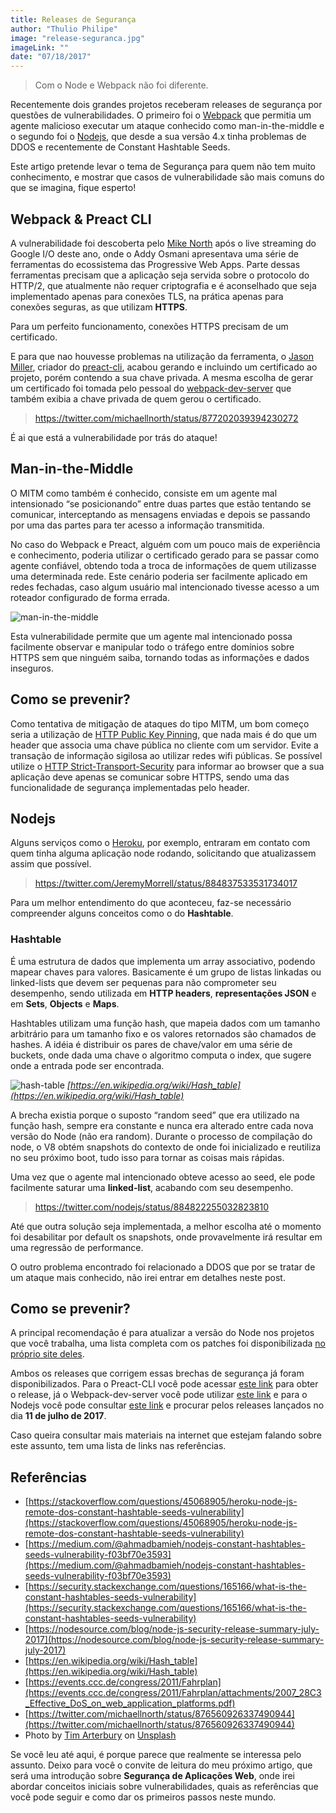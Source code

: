```yaml
---
title: Releases de Segurança
author: "Thulio Philipe"
image: "release-seguranca.jpg"
imageLink: ""
date: "07/18/2017"
---
```


> Com o Node e Webpack não foi diferente.

Recentemente dois grandes projetos receberam releases de segurança por questões de vulnerabilidades.
O primeiro foi o [Webpack](https://webpack.js.org/) que permitia um agente malicioso executar um ataque conhecido como man-in-the-middle e o segundo foi o [Nodejs](https://nodejs.org/en/), que desde a sua versão 4.x tinha problemas de DDOS e recentemente de Constant Hashtable Seeds.

Este artigo pretende levar o tema de Segurança para quem não tem muito conhecimento, e mostrar que casos de vulnerabilidade são mais comuns do que se imagina, fique esperto!

## Webpack & Preact CLI

A vulnerabilidade foi descoberta pelo [Mike North](https://twitter.com/michaellnorth) após o live streaming do Google I/O deste ano, onde o Addy Osmani apresentava uma série de ferramentas do ecossistema das Progressive Web Apps. Parte dessas ferramentas precisam que a aplicação seja servida sobre o protocolo do HTTP/2, que atualmente não requer criptografia e é aconselhado que seja implementado apenas para conexões TLS, na prática apenas para conexões seguras, as que utilizam **HTTPS**.

Para um perfeito funcionamento, conexões HTTPS precisam de um certificado.

E para que nao houvesse problemas na utilização da ferramenta, o [Jason Miller](https://twitter.com/_developit), criador do [preact-cli](https://github.com/developit/preact-cli), acabou gerando e incluindo um certificado ao projeto, porém contendo a sua chave privada. A mesma escolha de gerar um certificado foi tomada pelo pessoal do [webpack-dev-server](https://github.com/webpack/webpack-dev-server/) que também exibia a chave privada de quem gerou o certificado.

> https://twitter.com/michaellnorth/status/877202039394230272

É ai que está a vulnerabilidade por trás do ataque!

## Man-in-the-Middle

O MITM como também é conhecido, consiste em um agente mal intensionado “se posicionando” entre duas partes que estão tentando se comunicar, interceptando as mensagens enviadas e depois se passando por uma das partes para ter acesso a informação transmitida.

No caso do Webpack e Preact, alguém com um pouco mais de experiência e conhecimento, poderia utilizar o certificado gerado para se passar como agente confiável, obtendo toda a troca de informações de quem utilizasse uma determinada rede. Este cenário poderia ser facilmente aplicado em redes fechadas, caso algum usuário mal intencionado tivesse acesso a um roteador configurado de forma errada.

![man-in-the-middle](https://miro.medium.com/max/2400/1*hbtxCC3O0nt7wL6T-t4q0Q.png)

Esta vulnerabilidade permite que um agente mal intencionado possa facilmente observar e manipular todo o tráfego entre domínios sobre HTTPS sem que ninguém saiba, tornando todas as informações e dados inseguros.

## Como se prevenir?

Como tentativa de mitigação de ataques do tipo MITM, um bom começo seria a utilização de [HTTP Public Key Pinning](https://developer.mozilla.org/en-US/docs/Web/HTTP/Public_Key_Pinning), que nada mais é do que um header que associa uma chave pública no cliente com um servidor. Evite a transação de informação sigilosa ao utilizar redes wifi públicas.
Se possível utilize o [HTTP Strict-Transport-Security](https://developer.mozilla.org/en-US/docs/Web/HTTP/Headers/Strict-Transport-Security) para informar ao browser que a sua aplicação deve apenas se comunicar sobre HTTPS, sendo uma das funcionalidade de segurança implementadas pelo header.

## Nodejs

Alguns serviços como o [Heroku](https://heroku.com/), por exemplo, entraram em contato com quem tinha alguma aplicação node rodando, solicitando que atualizassem assim que possível.

> https://twitter.com/JeremyMorrell/status/884837533531734017

Para um melhor entendimento do que aconteceu, faz-se necessário compreender alguns conceitos como o do **Hashtable**.

### Hashtable

É uma estrutura de dados que implementa um array associativo, podendo mapear chaves para valores. Basicamente é um grupo de listas linkadas ou linked-lists que devem ser pequenas para não comprometer seu desempenho, sendo utilizada em **HTTP headers**, **representações JSON** e em **Sets**, **Objects** e **Maps**.

Hashtables utilizam uma função hash, que mapeia dados com um tamanho arbitrário para um tamanho fixo e os valores retornados são chamados de hashes. A idéia é distribuir os pares de chave/valor em uma série de buckets, onde dada uma chave o algoritmo computa o index, que sugere onde a entrada pode ser encontrada.

![hash-table](https://miro.medium.com/max/600/1*9a2pG0qaw16OvQnPGLPq5w.png)
_[https://en.wikipedia.org/wiki/Hash_table](https://en.wikipedia.org/wiki/Hash_table)_

A brecha existia porque o suposto “random seed” que era utilizado na função hash, sempre era constante e nunca era alterado entre cada nova versão do Node (não era random).
Durante o processo de compilação do node, o V8 obtém snapshots do contexto de onde foi inicializado e reutiliza no seu próximo boot, tudo isso para tornar as coisas mais rápidas.

Uma vez que o agente mal intencionado obteve acesso ao seed, ele pode facilmente saturar uma **linked-list**, acabando com seu desempenho.

> https://twitter.com/nodejs/status/884822255032823810

Até que outra solução seja implementada, a melhor escolha até o momento foi desabilitar por default os snapshots, onde provavelmente irá resultar em uma regressão de performance.

O outro problema encontrado foi relacionado a DDOS que por se tratar de um ataque mais conhecido, não irei entrar em detalhes neste post.

## Como se prevenir?

A principal recomendação é para atualizar a versão do Node nos projetos que você trabalha, uma lista completa com os patches foi disponibilizada [no próprio site deles](https://nodejs.org/en/blog/vulnerability/july-2017-security-releases/).

Ambos os releases que corrigem essas brechas de segurança já foram disponibilizados.
Para o Preact-CLI você pode acessar [este link](https://github.com/developit/preact-cli/releases/tag/1.1.2) para obter o release, já o Webpack-dev-server você pode utilizar [este link](https://github.com/webpack/webpack-dev-server/releases/tag/v2.5.0) e para o Nodejs você pode consultar [este link](https://nodejs.org/en/blog/release/) e procurar pelos releases lançados no dia **11 de julho de 2017**.

Caso queira consultar mais materiais na internet que estejam falando sobre este assunto, tem uma lista de links nas referências.

## Referências

- [https://stackoverflow.com/questions/45068905/heroku-node-js-remote-dos-constant-hashtable-seeds-vulnerability](https://stackoverflow.com/questions/45068905/heroku-node-js-remote-dos-constant-hashtable-seeds-vulnerability)
- [https://medium.com/@ahmadbamieh/nodejs-constant-hashtables-seeds-vulnerability-f03bf70e3593](https://medium.com/@ahmadbamieh/nodejs-constant-hashtables-seeds-vulnerability-f03bf70e3593)
- [https://security.stackexchange.com/questions/165166/what-is-the-constant-hashtables-seeds-vulnerability](https://security.stackexchange.com/questions/165166/what-is-the-constant-hashtables-seeds-vulnerability)
- [https://nodesource.com/blog/node-js-security-release-summary-july-2017](https://nodesource.com/blog/node-js-security-release-summary-july-2017)
- [https://en.wikipedia.org/wiki/Hash_table](https://en.wikipedia.org/wiki/Hash_table)
- [https://events.ccc.de/congress/2011/Fahrplan](https://events.ccc.de/congress/2011/Fahrplan/attachments/2007_28C3_Effective_DoS_on_web_application_platforms.pdf)
- [https://twitter.com/michaellnorth/status/876560926337490944](https://twitter.com/michaellnorth/status/876560926337490944)
- Photo by [Tim Arterbury](https://unsplash.com/@tim_arterbury?utm_source=unsplash&utm_medium=referral&utm_content=creditCopyText) on [Unsplash](https://unsplash.com/s/photos/numbers?utm_source=unsplash&utm_medium=referral&utm_content=creditCopyText)

Se você leu até aqui, é porque parece que realmente se interessa pelo assunto. Deixo para você o convite de leitura do meu próximo artigo, que será uma introdução sobre **Segurança de Aplicações Web**, onde irei abordar conceitos iniciais sobre vulnerabilidades, quais as referências que você pode seguir e como dar os primeiros passos neste mundo.
